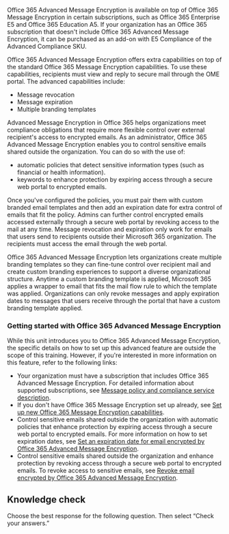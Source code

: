 Office 365 Advanced Message Encryption is available on top of Office 365 Message Encryption in certain subscriptions, such as Office 365 Enterprise E5 and Office 365 Education A5. If your organization has an Office 365 subscription that doesn't include Office 365 Advanced Message Encryption, it can be purchased as an add-on with E5 Compliance of the Advanced Compliance SKU.

Office 365 Advanced Message Encryption offers extra capabilities on top of the standard Office 365 Message Encryption capabilities. To use these capabilities, recipients must view and reply to secure mail through the OME portal. The advanced capabilities include:

 -  Message revocation
 -  Message expiration
 -  Multiple branding templates

Advanced Message Encryption in Office 365 helps organizations meet compliance obligations that require more flexible control over external recipient's access to encrypted emails. As an administrator, Office 365 Advanced Message Encryption enables you to control sensitive emails shared outside the organization. You can do so with the use of:

 -  automatic policies that detect sensitive information types (such as financial or health information).
 -  keywords to enhance protection by expiring access through a secure web portal to encrypted emails.

Once you've configured the policies, you must pair them with custom branded email templates and then add an expiration date for extra control of emails that fit the policy. Admins can further control encrypted emails accessed externally through a secure web portal by revoking access to the mail at any time. Message revocation and expiration only work for emails that users send to recipients outside their Microsoft 365 organization. The recipients must access the email through the web portal.

Office 365 Advanced Message Encryption lets organizations create multiple branding templates so they can fine-tune control over recipient mail and create custom branding experiences to support a diverse organizational structure. Anytime a custom branding template is applied, Microsoft 365 applies a wrapper to email that fits the mail flow rule to which the template was applied. Organizations can only revoke messages and apply expiration dates to messages that users receive through the portal that have a custom branding template applied.

### Getting started with Office 365 Advanced Message Encryption

While this unit introduces you to Office 365 Advanced Message Encryption, the specific details on how to set up this advanced feature are outside the scope of this training. However, if you're interested in more information on this feature, refer to the following links:

 -  Your organization must have a subscription that includes Office 365 Advanced Message Encryption. For detailed information about supported subscriptions, see [Message policy and compliance service description](/office365/servicedescriptions/exchange-online-service-description/message-policy-and-compliance).
 -  If you don't have Office 365 Message Encryption set up already, see [Set up new Office 365 Message Encryption capabilities](/office365/securitycompliance/set-up-new-message-encryption-capabilities).
 -  Control sensitive emails shared outside the organization with automatic policies that enhance protection by expiring access through a secure web portal to encrypted emails. For more information on how to set expiration dates, see [Set an expiration date for email encrypted by Office 365 Advanced Message Encryption](/office365/securitycompliance/ome-advanced-expiration).
 -  Control sensitive emails shared outside the organization and enhance protection by revoking access through a secure web portal to encrypted emails. To revoke access to sensitive emails, see [Revoke email encrypted by Office 365 Advanced Message Encryption](/office365/securitycompliance/revoke-ome-encrypted-mail).

## Knowledge check

Choose the best response for the following question. Then select “Check your answers.”